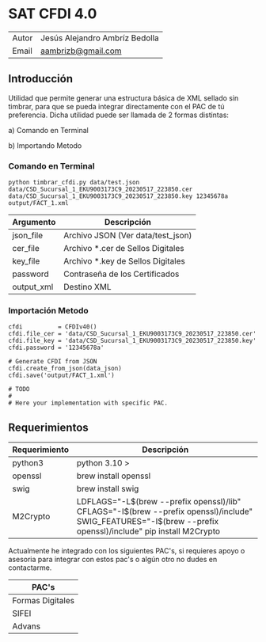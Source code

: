 # SAT CFDI 4.0

|         |                                                     |
|---------|-----------------------------------------------------|
| Autor   | Jesús Alejandro Ambríz Bedolla                      |
| Email   | aambrizb@gmail.com |

## Introducción

Utilidad que permite generar una estructura básica de XML sellado sin timbrar, para que se pueda integrar directamente
con el PAC de tú preferencia.
Dicha utilidad puede ser llamada de 2 formas distintas:

a) Comando en Terminal

b) Importando Metodo


### Comando en Terminal
`
python timbrar_cfdi.py data/test.json data/CSD_Sucursal_1_EKU9003173C9_20230517_223850.cer data/CSD_Sucursal_1_EKU9003173C9_20230517_223850.key 12345678a output/FACT_1.xml
`

| Argumento     | Descripción                               |
|---------------|-------------------------------------------|
| json_file     | Archivo JSON (Ver data/test_json)         |
| cer_file      | Archivo *.cer de Sellos Digitales         |
| key_file      | Archivo *.key de Sellos Digitales         |
| password      | Contraseña de los Certificados            |
| output_xml    | Destino XML |

### Importación Metodo

```
cfdi          = CFDIv40()
cfdi.file_cer = 'data/CSD_Sucursal_1_EKU9003173C9_20230517_223850.cer'
cfdi.file_key = 'data/CSD_Sucursal_1_EKU9003173C9_20230517_223850.key'
cfdi.password = '12345678a'

# Generate CFDI from JSON
cfdi.create_from_json(data_json)
cfdi.save('output/FACT_1.xml')

# TODO
#
# Here your implementation with specific PAC.
```
## Requerimientos

| Requerimiento | Descripción                                                                                                                                                  |
|---------------|--------------------------------------------------------------------------------------------------------------------------------------------------------------|
| python3       | python 3.10 >                                                                                                                                                |
| openssl       | brew install openssl                                                                                                                                         |
| swig          | brew install swig                                                                                                                                            |
| M2Crypto      | LDFLAGS="-L$(brew --prefix openssl)/lib" CFLAGS="-I$(brew --prefix openssl)/include" SWIG_FEATURES="-I$(brew --prefix openssl)/include" pip install M2Crypto |


Actualmente he integrado con los siguientes PAC's, si requieres apoyo o asesoria para integrar con estos pac's o algún otro no dudes en contactarme.

| PAC's |
|--------------------|
| Formas Digitales   |
| SIFEI              | 
| Advans             |
